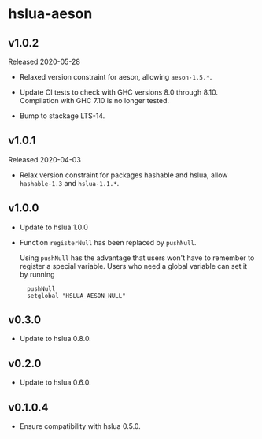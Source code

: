 # hslua-aeson

## v1.0.2

Released 2020-05-28

- Relaxed version constraint for aeson, allowing `aeson-1.5.*`.

- Update CI tests to check with GHC versions 8.0 through 8.10.
  Compilation with GHC 7.10 is no longer tested.

- Bump to stackage LTS-14.

## v1.0.1

Released 2020-04-03

- Relax version constraint for packages hashable and hslua, allow
  `hashable-1.3` and `hslua-1.1.*`.

## v1.0.0

- Update to hslua 1.0.0

- Function `registerNull` has been replaced by `pushNull`.

  Using `pushNull` has the advantage that users won't have to remember
  to register a special variable. Users who need a global variable can
  set it by running

        pushNull
        setglobal "HSLUA_AESON_NULL"


## v0.3.0

- Update to hslua 0.8.0.


## v0.2.0

- Update to hslua 0.6.0.


## v0.1.0.4

- Ensure compatibility with hslua 0.5.0.
